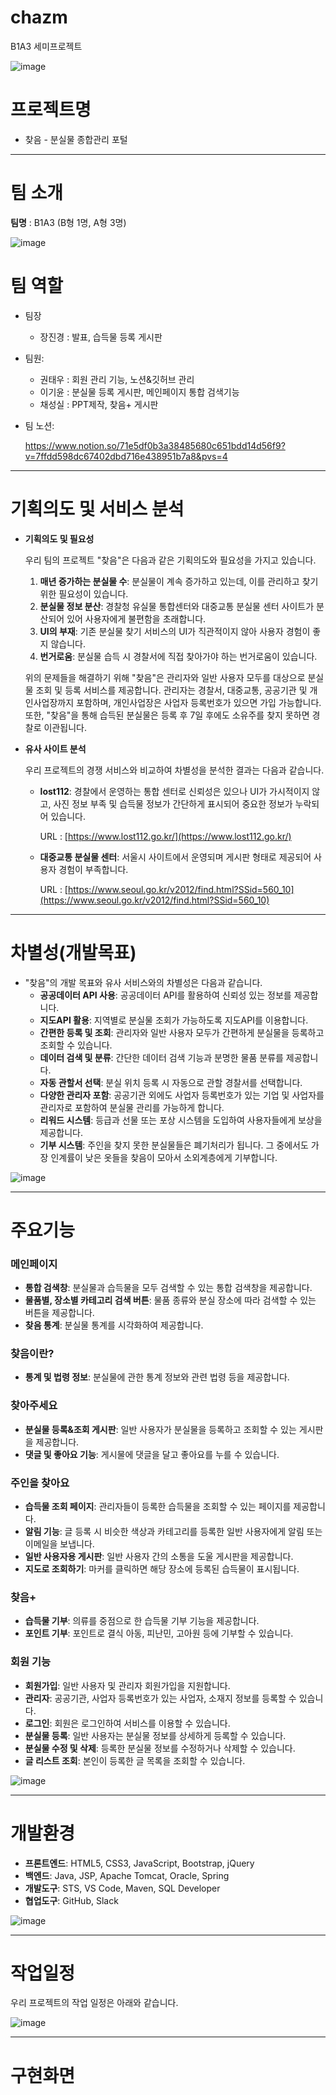 # chazm
B1A3 세미프로젝트


![image](https://github.com/2305PublicDataWebApp/chazm/assets/134674169/57b017dc-3dba-470c-831e-6fbab1c10f88)


# 프로젝트명

- 찾음 - 분실물 종합관리 포털

---

# 팀 소개

**팀명** : B1A3 (B형 1명, A형 3명)

![image](https://github.com/2305PublicDataWebApp/chazm/assets/134674169/af4d07fb-270f-42c9-93c0-988589eb4069)

# 팀 역할

- 팀장
    - 장진경 : 발표, 습득물 등록 게시판
- 팀원:
    - 권태우 : 회원 관리 기능, 노션&깃허브 관리
    - 이기윤 :  분실물 등록 게시판, 메인페이지 통합 검색기능
    - 채성실 : PPT제작, 찾음+ 게시판

- 팀 노션:

  https://www.notion.so/71e5df0b3a38485680c651bdd14d56f9?v=7ffdd598dc67402dbd716e438951b7a8&pvs=4

---

# 기획의도 및 서비스 분석

- **기획의도 및 필요성**
    
    우리 팀의 프로젝트 "찾음"은 다음과 같은 기획의도와 필요성을 가지고 있습니다.
    
    1. **매년 증가하는 분실물 수**: 분실물이 계속 증가하고 있는데, 이를 관리하고 찾기 위한 필요성이 있습니다.
    2. **분실물 정보 분산**: 경찰청 유실물 통합센터와 대중교통 분실물 센터 사이트가 분산되어 있어 사용자에게 불편함을 초래합니다.
    3. **UI의 부재**: 기존 분실물 찾기 서비스의 UI가 직관적이지 않아 사용자 경험이 좋지 않습니다.
    4. **번거로움**: 분실물 습득 시 경찰서에 직접 찾아가야 하는 번거로움이 있습니다.
    
    위의 문제들을 해결하기 위해 "찾음"은 관리자와 일반 사용자 모두를 대상으로 분실물 조회 및 등록 서비스를 제공합니다. 관리자는 경찰서, 대중교통, 공공기관 및 개인사업장까지 포함하며, 개인사업장은 사업자 등록번호가 있으면 가입 가능합니다. 또한, "찾음"을 통해 습득된 분실물은 등록 후 7일 후에도 소유주를 찾지 못하면 경찰로 이관됩니다.
    

- **유사 사이트 분석**
    
    우리 프로젝트의 경쟁 서비스와 비교하여 차별성을 분석한 결과는 다음과 같습니다.
    
    - **lost112**: 경찰에서 운영하는 통합 센터로 신뢰성은 있으나 UI가 가시적이지 않고, 사진 정보 부족 및 습득물 정보가 간단하게 표시되어 중요한 정보가 누락되어 있습니다.
        
        URL : [https://www.lost112.go.kr/](https://www.lost112.go.kr/)
        
    - **대중교통 분실물 센터**: 서울시 사이트에서 운영되며 게시판 형태로 제공되어 사용자 경험이 부족합니다.
        
        URL : [https://www.seoul.go.kr/v2012/find.html?SSid=560_10](https://www.seoul.go.kr/v2012/find.html?SSid=560_10)
        

---

# 차별성(개발목표)

- "찾음"의 개발 목표와 유사 서비스와의 차별성은 다음과 같습니다.
    - **공공데이터 API 사용**: 공공데이터 API를 활용하여 신뢰성 있는 정보를 제공합니다.
    - **지도API 활용**: 지역별로 분실물 조회가 가능하도록 지도API를 이용합니다.
    - **간편한 등록 및 조회**: 관리자와 일반 사용자 모두가 간편하게 분실물을 등록하고 조회할 수 있습니다.
    - **데이터 검색 및 분류**: 간단한 데이터 검색 기능과 분명한 물품 분류를 제공합니다.
    - **자동 관할서 선택**: 분실 위치 등록 시 자동으로 관할 경찰서를 선택합니다.
    - **다양한 관리자 포함**: 공공기관 외에도 사업자 등록번호가 있는 기업 및 사업자를 관리자로 포함하여 분실물 관리를 가능하게 합니다.
    - **리워드 시스템**: 등급과 선물 또는 포상 시스템을 도입하여 사용자들에게 보상을 제공합니다.
    - **기부 시스템**: 주인을 찾지 못한 분실물들은 폐기처리가 됩니다. 그 중에서도 가장 인계률이 낮은 옷들을 찾음이 모아서 소외계층에게 기부합니다.
      
![image](https://github.com/2305PublicDataWebApp/chazm/assets/134674169/500f8064-c709-4078-b9ad-dd568aa3081a)

---

# 주요기능

### 메인페이지

- **통합 검색창**: 분실물과 습득물을 모두 검색할 수 있는 통합 검색창을 제공합니다.
- **물품별, 장소별 카테고리 검색 버튼**: 물품 종류와 분실 장소에 따라 검색할 수 있는 버튼을 제공합니다.
- **찾음 통계**: 분실물 통계를 시각화하여 제공합니다.

### 찾음이란?

- **통계 및 법령 정보**: 분실물에 관한 통계 정보와 관련 법령 등을 제공합니다.

### 찾아주세요

- **분실물 등록&조회 게시판**: 일반 사용자가 분실물을 등록하고 조회할 수 있는 게시판을 제공합니다.
- **댓글 및 좋아요 기능**: 게시물에 댓글을 달고 좋아요를 누를 수 있습니다.

### 주인을 찾아요

- **습득물 조회 페이지**: 관리자들이 등록한 습득물을 조회할 수 있는 페이지를 제공합니다.
- **알림 기능**: 글 등록 시 비슷한 색상과 카테고리를 등록한 일반 사용자에게 알림 또는 이메일을 보냅니다.
- **일반 사용자용 게시판**: 일반 사용자 간의 소통을 도울 게시판을 제공합니다.
- **지도로 조회하기**: 마커를 클릭하면 해당 장소에 등록된 습득물이 표시됩니다.

### 찾음+

- **습득물 기부**: 의류를 중점으로 한 습득물 기부 기능을 제공합니다.
- **포인트 기부**: 포인트로 결식 아동, 피난민, 고아원 등에 기부할 수 있습니다.

### 회원 기능

- **회원가입**: 일반 사용자 및 관리자 회원가입을 지원합니다.
- **관리자**: 공공기관, 사업자 등록번호가 있는 사업자, 소재지 정보를 등록할 수 있습니다.
- **로그인**: 회원은 로그인하여 서비스를 이용할 수 있습니다.
- **분실물 등록**: 일반 사용자는 분실물 정보를 상세하게 등록할 수 있습니다.
- **분실물 수정 및 삭제**: 등록한 분실물 정보를 수정하거나 삭제할 수 있습니다.
- **글 리스트 조회**: 본인이 등록한 글 목록을 조회할 수 있습니다.
  
![image](https://github.com/2305PublicDataWebApp/chazm/assets/134674169/f5f715e8-d818-4113-aa1d-213104a48f9d)

---

# 개발환경

- **프론트엔드**: HTML5, CSS3, JavaScript, Bootstrap, jQuery
- **백엔드**: Java, JSP, Apache Tomcat, Oracle, Spring
- **개발도구**: STS, VS Code, Maven, SQL Developer
- **협업도구**: GitHub, Slack

![image](https://github.com/2305PublicDataWebApp/chazm/assets/134674169/eaaeaacc-beda-490f-b8e8-09564cefba92)


---

# 작업일정

우리 프로젝트의 작업 일정은 아래와 같습니다. 

![image](https://github.com/2305PublicDataWebApp/chazm/assets/134674169/617d2400-ebbe-47fe-86f1-8e4f6caefda5)

---

# 구현화면
